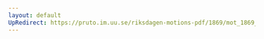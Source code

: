 ```yaml
---
layout: default
UpRedirect: https://pruto.im.uu.se/riksdagen-motions-pdf/1869/mot_1869__ak__209/mot_1869__ak__209-002.pdf
---
```

